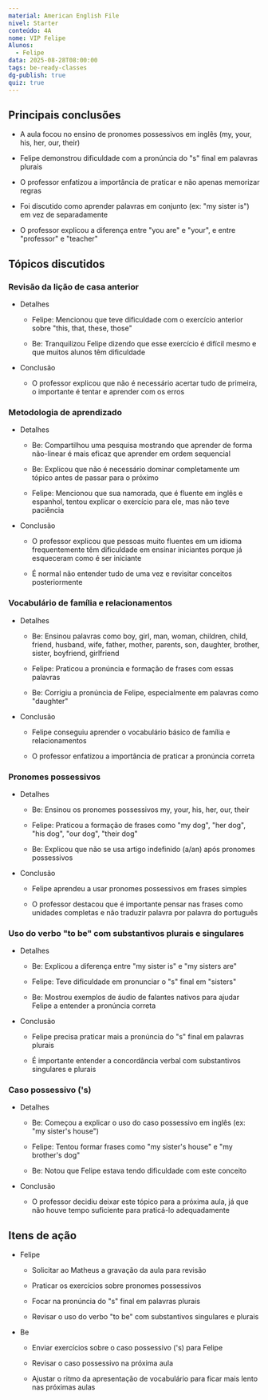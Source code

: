 ```yaml
---
material: American English File
nivel: Starter
conteúdo: 4A
nome: VIP Felipe
Alunos:
  - Felipe
data: 2025-08-28T08:00:00
tags: be-ready-classes
dg-publish: true
quiz: true
---
```

## Principais conclusões

- A aula focou no ensino de pronomes possessivos em inglês (my, your, his, her, our, their)
    
- Felipe demonstrou dificuldade com a pronúncia do "s" final em palavras plurais
    
- O professor enfatizou a importância de praticar e não apenas memorizar regras
    
- Foi discutido como aprender palavras em conjunto (ex: "my sister is") em vez de separadamente
    
- O professor explicou a diferença entre "you are" e "your", e entre "professor" e "teacher"
    

## Tópicos discutidos

### Revisão da lição de casa anterior

- Detalhes
    
    - Felipe: Mencionou que teve dificuldade com o exercício anterior sobre "this, that, these, those"
        
    - Be: Tranquilizou Felipe dizendo que esse exercício é difícil mesmo e que muitos alunos têm dificuldade
        
- Conclusão
    
    - O professor explicou que não é necessário acertar tudo de primeira, o importante é tentar e aprender com os erros
        

### Metodologia de aprendizado

- Detalhes
    
    - Be: Compartilhou uma pesquisa mostrando que aprender de forma não-linear é mais eficaz que aprender em ordem sequencial
        
    - Be: Explicou que não é necessário dominar completamente um tópico antes de passar para o próximo
        
    - Felipe: Mencionou que sua namorada, que é fluente em inglês e espanhol, tentou explicar o exercício para ele, mas não teve paciência
        
- Conclusão
    
    - O professor explicou que pessoas muito fluentes em um idioma frequentemente têm dificuldade em ensinar iniciantes porque já esqueceram como é ser iniciante
        
    - É normal não entender tudo de uma vez e revisitar conceitos posteriormente
        

### Vocabulário de família e relacionamentos

- Detalhes
    
    - Be: Ensinou palavras como boy, girl, man, woman, children, child, friend, husband, wife, father, mother, parents, son, daughter, brother, sister, boyfriend, girlfriend
        
    - Felipe: Praticou a pronúncia e formação de frases com essas palavras
        
    - Be: Corrigiu a pronúncia de Felipe, especialmente em palavras como "daughter"
        
- Conclusão
    
    - Felipe conseguiu aprender o vocabulário básico de família e relacionamentos
        
    - O professor enfatizou a importância de praticar a pronúncia correta
        

### Pronomes possessivos

- Detalhes
    
    - Be: Ensinou os pronomes possessivos my, your, his, her, our, their
        
    - Felipe: Praticou a formação de frases como "my dog", "her dog", "his dog", "our dog", "their dog"
        
    - Be: Explicou que não se usa artigo indefinido (a/an) após pronomes possessivos
        
- Conclusão
    
    - Felipe aprendeu a usar pronomes possessivos em frases simples
        
    - O professor destacou que é importante pensar nas frases como unidades completas e não traduzir palavra por palavra do português
        

### Uso do verbo "to be" com substantivos plurais e singulares

- Detalhes
    
    - Be: Explicou a diferença entre "my sister is" e "my sisters are"
        
    - Felipe: Teve dificuldade em pronunciar o "s" final em "sisters"
        
    - Be: Mostrou exemplos de áudio de falantes nativos para ajudar Felipe a entender a pronúncia correta
        
- Conclusão
    
    - Felipe precisa praticar mais a pronúncia do "s" final em palavras plurais
        
    - É importante entender a concordância verbal com substantivos singulares e plurais
        

### Caso possessivo ('s)

- Detalhes
    
    - Be: Começou a explicar o uso do caso possessivo em inglês (ex: "my sister's house")
        
    - Felipe: Tentou formar frases como "my sister's house" e "my brother's dog"
        
    - Be: Notou que Felipe estava tendo dificuldade com este conceito
        
- Conclusão
    
    - O professor decidiu deixar este tópico para a próxima aula, já que não houve tempo suficiente para praticá-lo adequadamente
        

## Itens de ação

- Felipe
    
    - Solicitar ao Matheus a gravação da aula para revisão
        
    - Praticar os exercícios sobre pronomes possessivos
        
    - Focar na pronúncia do "s" final em palavras plurais
        
    - Revisar o uso do verbo "to be" com substantivos singulares e plurais
        
- Be
    
    - Enviar exercícios sobre o caso possessivo ('s) para Felipe
        
    - Revisar o caso possessivo na próxima aula
        
    - Ajustar o ritmo da apresentação de vocabulário para ficar mais lento nas próximas aulas
